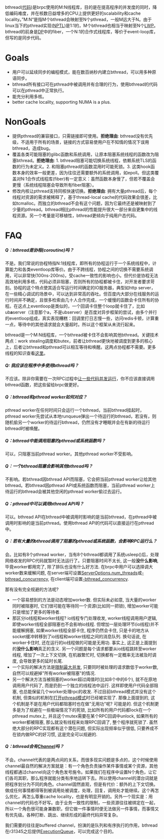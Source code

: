 bthread([代码](http://icode.baidu.com/repo/baidu/opensource/baidu-rpc/files/master/tree/src/bthread))是brpc使用的M:N线程库，目的是在提高程序的并发度的同时，降低编码难度，并在核数日益增多的CPU上提供更好的scalability和cache locality。”M:N“是指M个bthread会映射至N个pthread，一般M远大于N。由于linux当下的pthread实现([NPTL](http://en.wikipedia.org/wiki/Native_POSIX_Thread_Library))是1:1的，M个bthread也相当于映射至N个[LWP](http://en.wikipedia.org/wiki/Light-weight_process)。bthread的前身是[DP](http://wiki.babel.baidu.com/twiki/bin/view/Com/Ecom/DistributedProcess)中的fiber，一个N:1的合作式线程库，等价于event-loop库，但写的是同步代码。

# Goals

- 用户可以延续同步的编程模式，能在数百纳秒内建立bthread，可以用多种原语同步。
- bthread所有接口可在pthread中被调用并有合理的行为，使用bthread的代码可以在pthread中正常执行。
- 能充分利用多核。
- better cache locality, supporting NUMA is a plus.

# NonGoals

- 提供pthread的兼容接口，只需链接即可使用。**拒绝理由**: bthread没有优先级，不适用于所有的场景，链接的方式容易使用户在不知情的情况下误用bthread，造成bug。
- 覆盖各类可能阻塞的glibc函数和系统调用，让原本阻塞系统线程的函数改为阻塞bthread。**拒绝理由**: 1. bthread阻塞可能切换系统线程，依赖系统TLS的函数的行为未定义。2. 和阻塞pthread的函数混用时可能死锁。3. 这类hook函数本身的效率一般更差，因为往往还需要额外的系统调用，如epoll。但这类覆盖对N:1合作式线程库(fiber)有一定意义：虽然函数本身慢了，但若不覆盖会更慢（系统线程阻塞会导致所有fiber阻塞）。
- 修改内核让pthread支持同核快速切换。**拒绝理由**: 拥有大量pthread后，每个线程对资源的需求被稀释了，基于thread-local cache的代码效果会很差，比如tcmalloc。而独立的bthread不会有这个问题，因为它最终还是被映射到了少量的pthread。bthread相比pthread的性能提升很大一部分来自更集中的线程资源。另一个考量是可移植性，bthread更倾向于纯用户态代码。

# FAQ

##### Q：bthread是协程(coroutine)吗？

不是。我们常说的协程特指N:1线程库，即所有的协程运行于一个系统线程中，计算能力和各类eventloop库等价。由于不跨线程，协程之间的切换不需要系统调用，可以非常快(100ns-200ns)，受cache一致性的影响也小。但代价是协程无法高效地利用多核，代码必须非阻塞，否则所有的协程都被卡住，对开发者要求苛刻。协程的这个特点使其适合写运行时间确定的IO服务器，典型如http server，在一些精心调试的场景中，可以达到非常高的吞吐。但百度内大部分在线服务的运行时间并不确定，且很多检索由几十人合作完成，一个缓慢的函数会卡住所有的协程。在这点上eventloop是类似的，一个回调卡住整个loop就卡住了，比如ub**a**server（注意那个a，不是ubserver）是百度对异步框架的尝试，由多个并行的eventloop组成，真实表现糟糕：回调里打日志慢一些，访问redis卡顿，计算重一点，等待中的其他请求就会大量超时。所以这个框架从未流行起来。

bthread是一个M:N线程库，一个bthread被卡住不会影响其他bthread。关键技术两点：work stealing调度和butex，前者让bthread更快地被调度到更多的核心上，后者让bthread和pthread可以相互等待和唤醒。这两点协程都不需要。更多线程的知识查看[这里](threading_overview.md)。

##### Q: 我应该在程序中多使用bthread吗？

不应该。除非你需要在一次RPC过程中[让一些代码并发运行](bthread_or_not.md)，你不应该直接调用bthread函数，把这些留给brpc做更好。

##### Q：bthread和pthread worker如何对应？

pthread worker在任何时间只会运行一个bthread，当前bthread挂起时，pthread worker先尝试从本地runqueue弹出一个待运行的bthread，若没有，则随机偷另一个worker的待运行bthread，仍然没有才睡眠并会在有新的待运行bthread时被唤醒。

##### Q：bthread中能调用阻塞的pthread或系统函数吗？

可以，只阻塞当前pthread worker。其他pthread worker不受影响。

##### Q：一个bthread阻塞会影响其他bthread吗？

不影响。若bthread因bthread API而阻塞，它会把当前pthread worker让给其他bthread。若bthread因pthread API或系统函数而阻塞，当前pthread worker上待运行的bthread会被其他空闲的pthread worker偷过去运行。

##### Q：pthread中可以调用bthread API吗？

可以。bthread API在bthread中被调用时影响的是当前bthread，在pthread中被调用时影响的是当前pthread。使用bthread API的代码可以直接运行在pthread中。

##### Q：若有大量的bthread调用了阻塞的pthread或系统函数，会影响RPC运行么？

会。比如有8个pthread worker，当有8个bthread都调用了系统usleep()后，处理网络收发的RPC代码就暂时无法运行了。只要阻塞时间不太长, 这一般**没什么影响**, 毕竟worker都用完了, 除了排队也没有什么好方法.
在brpc中用户可以选择调大worker数来缓解问题, 在server端可设置[ServerOptions.num_threads](server.md#id-创建和设置Server-worker线程数)或[-bthread_concurrency](http://brpc.baidu.com:8765/flags/bthread_concurrency), 在client端可设置[-bthread_concurrency](http://brpc.baidu.com:8765/flags/bthread_concurrency).

那有没有完全规避的方法呢?

- 一个容易想到的方法是动态增加worker数. 但实际未必如意, 当大量的worker同时被阻塞时,
  它们很可能在等待同一个资源(比如同一把锁), 增加worker可能只是增加了更多的等待者. 
- 那区分io线程和worker线程? io线程专门处理收发, worker线程调用用户逻辑, 即使worker线程全部阻塞也不会影响io线程. 但增加一层处理环节(io线程)并不能缓解拥塞, 如果worker线程全部卡住, 程序仍然会卡住,
  只是卡的地方从socket缓冲转移到了io线程和worker线程之间的消息队列. 换句话说, 在worker卡住时,
  还在运行的io线程做的可能是无用功. 事实上, 这正是上面提到的**没什么影响**真正的含义. 另一个问题是每个请求都要从io线程跳转至worker线程, 增加了一次上下文切换, 在机器繁忙时, 切换都有一定概率无法被及时调度, 会导致更多的延时长尾.
- 一个实际的解决方法是[限制最大并发](server.md#限制最大并发), 只要同时被处理的请求数低于worker数, 自然可以规避掉"所有worker被阻塞"的情况.
- 另一个解决方法当被阻塞的worker超过阈值时(比如8个中的6个), 就不在原地调用用户代码了, 而是扔到一个独立的线程池中运行. 这样即使用户代码全部阻塞, 也总能保留几个worker处理rpc的收发. 不过目前bthread模式并没有这个机制, 但类似的机制在[打开pthread模式](server.md#pthread模式)时已经被实现了. 那像上面提到的, 这个机制是不是在用户代码都阻塞时也在做"无用功"呢? 可能是的. 但这个机制更多是为了规避在一些极端情况下的死锁, 比如所有的用户代码都lock在一个pthread mutex上, 并且这个mutex需要在某个RPC回调中unlock, 如果所有的worker都被阻塞, 那么就没有线程来处理RPC回调了, 整个程序就死锁了. 虽然绝大部分的RPC实现都有这个潜在问题, 但实际出现频率似乎很低, 只要养成不在锁内做RPC的好习惯, 这是完全可以规避的. 

##### Q：bthread会有[Channel](https://gobyexample.com/channels)吗？

不会。channel代表的是两点间的关系，而很多现实问题是多点的，这个时候使用channel最自然的解决方案就是：有一个角色负责操作某件事情或某个资源，其他线程都通过channel向这个角色发号施令。如果我们在程序中设置N个角色，让它们各司其职，那么程序就能分类有序地运转下去。所以使用channel的潜台词就是把程序划分为不同的角色。channel固然直观，但是有代价：额外的上下文切换。做成任何事情都得等到被调用处被调度，处理，回复，调用处才能继续。这个再怎么优化，再怎么尊重cache locality，也是有明显开销的。另外一个现实是：用channel的代码也不好写。由于业务一致性的限制，一些资源往往被绑定在一起，所以一个角色很可能身兼数职，但它做一件事情时便无法做另一件事情，而事情又有优先级。各种打断、跳出、继续形成的最终代码异常复杂。

我们需要的往往是buffered channel，扮演的是队列和有序执行的作用，bthread在r31345之后提供[ExecutionQueue](execution_queue.md)，可以完成这个目的。
